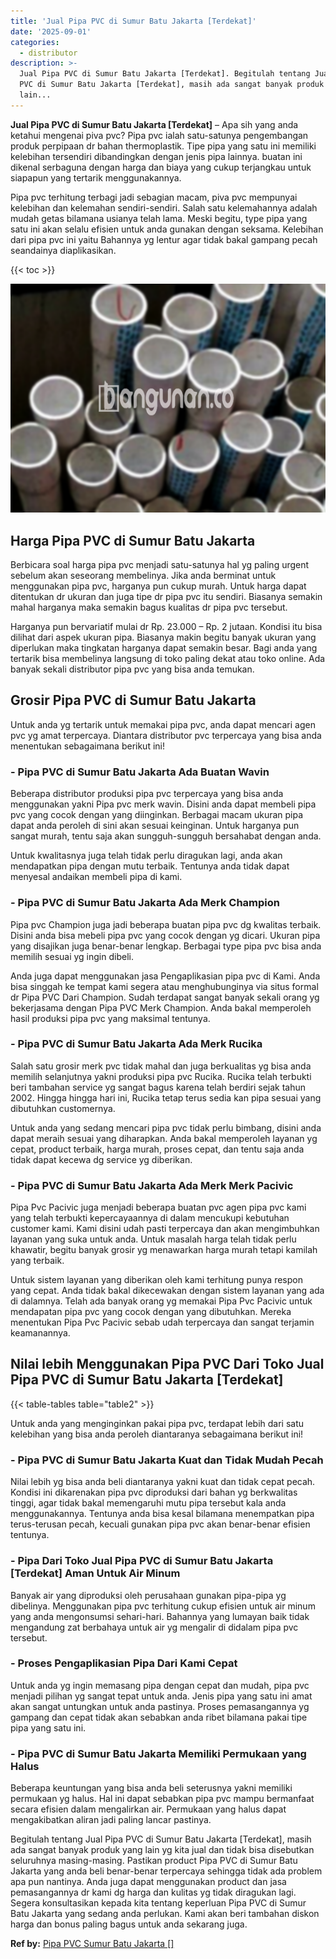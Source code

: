 ```yaml
---
title: 'Jual Pipa PVC di Sumur Batu Jakarta [Terdekat]'
date: '2025-09-01'
categories:
  - distributor
description: >-
  Jual Pipa PVC di Sumur Batu Jakarta [Terdekat]. Begitulah tentang Jual Pipa
  PVC di Sumur Batu Jakarta [Terdekat], masih ada sangat banyak produk yang
  lain...
---
```


**Jual Pipa PVC di Sumur Batu Jakarta \[Terdekat\]** – Apa sih yang anda ketahui mengenai piva pvc? Pipa pvc ialah satu-satunya pengembangan produk perpipaan dr bahan thermoplastik. Tipe pipa yang satu ini memiliki kelebihan tersendiri dibandingkan dengan jenis pipa lainnya. buatan ini dikenal serbaguna dengan harga dan biaya yang cukup terjangkau untuk siapapun yang tertarik menggunakannya.

Pipa pvc terhitung terbagi jadi sebagian macam, piva pvc mempunyai kelebihan dan kelemahan sendiri-sendiri. Salah satu kelemahannya adalah mudah getas bilamana usianya telah lama. Meski begitu, type pipa yang satu ini akan selalu efisien untuk anda gunakan dengan seksama. Kelebihan dari pipa pvc ini yaitu Bahannya yg lentur agar tidak bakal gampang pecah seandainya diaplikasikan.

{{< toc >}}

![Jual Pipa PVC di Sumur Batu Jakarta [Terdekat]](/images/jaul-pipa-pvc-36.png)

## Harga Pipa PVC di Sumur Batu Jakarta

Berbicara soal harga pipa pvc menjadi satu-satunya hal yg paling urgent sebelum akan seseorang membelinya. Jika anda berminat untuk menggunakan pipa pvc, harganya pun cukup murah. Untuk harga dapat ditentukan dr ukuran dan juga tipe dr pipa pvc itu sendiri. Biasanya semakin mahal harganya maka semakin bagus kualitas dr pipa pvc tersebut.

Harganya pun bervariatif mulai dr Rp. 23.000 – Rp. 2 jutaan. Kondisi itu bisa dilihat dari aspek ukuran pipa. Biasanya makin begitu banyak ukuran yang diperlukan maka tingkatan harganya dapat semakin besar. Bagi anda yang tertarik bisa membelinya langsung di toko paling dekat atau toko online. Ada banyak sekali distributor pipa pvc yang bisa anda temukan.

## Grosir Pipa PVC di Sumur Batu Jakarta

Untuk anda yg tertarik untuk memakai pipa pvc, anda dapat mencari agen pvc yg amat terpercaya. Diantara distributor pvc terpercaya yang bisa anda menentukan sebagaimana berikut ini!

### \- Pipa PVC di Sumur Batu Jakarta Ada Buatan Wavin

Beberapa distributor produksi pipa pvc terpercaya yang bisa anda menggunakan yakni Pipa pvc merk wavin. Disini anda dapat membeli pipa pvc yang cocok dengan yang diinginkan. Berbagai macam ukuran pipa dapat anda peroleh di sini akan sesuai keinginan. Untuk harganya pun sangat murah, tentu saja akan sungguh-sungguh bersahabat dengan anda.

Untuk kwalitasnya juga telah tidak perlu diragukan lagi, anda akan mendapatkan pipa dengan mutu terbaik. Tentunya anda tidak dapat menyesal andaikan membeli pipa di kami.

### \- Pipa PVC di Sumur Batu Jakarta Ada Merk Champion

Pipa pvc Champion juga jadi beberapa buatan pipa pvc dg kwalitas terbaik. Disini anda bisa mebeli pipa pvc yang cocok dengan yg dicari. Ukuran pipa yang disajikan juga benar-benar lengkap. Berbagai type pipa pvc bisa anda memilih sesuai yg ingin dibeli.

Anda juga dapat menggunakan jasa Pengaplikasian pipa pvc di Kami. Anda bisa singgah ke tempat kami segera atau menghubunginya via situs formal dr Pipa PVC Dari Champion. Sudah terdapat sangat banyak sekali orang yg bekerjasama dengan Pipa PVC Merk Champion. Anda bakal memperoleh hasil produksi pipa pvc yang maksimal tentunya.

### \- Pipa PVC di Sumur Batu Jakarta Ada Merk Rucika

Salah satu grosir merk pvc tidak mahal dan juga berkualitas yg bisa anda memilih selanjutnya yakni produksi pipa pvc Rucika. Rucika telah terbukti beri tambahan service yg sangat bagus karena telah berdiri sejak tahun 2002. Hingga hingga hari ini, Rucika tetap terus sedia kan pipa sesuai yang dibutuhkan customernya.

Untuk anda yang sedang mencari pipa pvc tidak perlu bimbang, disini anda dapat meraih sesuai yang diharapkan. Anda bakal memperoleh layanan yg cepat, product terbaik, harga murah, proses cepat, dan tentu saja anda tidak dapat kecewa dg service yg diberikan.

### \- Pipa PVC di Sumur Batu Jakarta Ada Merk Merk Pacivic

Pipa Pvc Pacivic juga menjadi beberapa buatan pvc agen pipa pvc kami yang telah terbukti kepercayaannya di dalam mencukupi kebutuhan customer kami. Kami disini udah pasti terpercaya dan akan mengimbuhkan layanan yang suka untuk anda. Untuk masalah harga telah tidak perlu khawatir, begitu banyak grosir yg menawarkan harga murah tetapi kamilah yang terbaik.

Untuk sistem layanan yang diberikan oleh kami terhitung punya respon yang cepat. Anda tidak bakal dikecewakan dengan sistem layanan yang ada di dalamnya. Telah ada banyak orang yg memakai Pipa Pvc Pacivic untuk mendapatan pipa pvc yang cocok dengan yang dibutuhkan. Mereka menentukan Pipa Pvc Pacivic sebab udah terpercaya dan sangat terjamin keamanannya.

## Nilai lebih Menggunakan Pipa PVC Dari Toko Jual Pipa PVC di Sumur Batu Jakarta \[Terdekat\]

{{< table-tables table="table2" >}}

Untuk anda yang menginginkan pakai pipa pvc, terdapat lebih dari satu kelebihan yang bisa anda peroleh diantaranya sebagaimana berikut ini!

### \- Pipa PVC di Sumur Batu Jakarta Kuat dan Tidak Mudah Pecah

Nilai lebih yg bisa anda beli diantaranya yakni kuat dan tidak cepat pecah. Kondisi ini dikarenakan pipa pvc diproduksi dari bahan yg berkwalitas tinggi, agar tidak bakal memengaruhi mutu pipa tersebut kala anda menggunakannya. Tentunya anda bisa kesal bilamana menempatkan pipa terus-terusan pecah, kecuali gunakan pipa pvc akan benar-benar efisien tentunya.

### \- Pipa Dari Toko Jual Pipa PVC di Sumur Batu Jakarta \[Terdekat\] Aman Untuk Air Minum

Banyak air yang diproduksi oleh perusahaan gunakan pipa-pipa yg dibelinya. Menggunakan pipa pvc terhitung cukup efisien untuk air minum yang anda mengonsumsi sehari-hari. Bahannya yang lumayan baik tidak mengandung zat berbahaya untuk air yg mengalir di didalam pipa pvc tersebut.

### \- Proses Pengaplikasian Pipa Dari Kami Cepat

Untuk anda yg ingin memasang pipa dengan cepat dan mudah, pipa pvc menjadi pilihan yg sangat tepat untuk anda. Jenis pipa yang satu ini amat akan sangat untungkan untuk anda pastinya. Proses pemasangannya yg gampang dan cepat tidak akan sebabkan anda ribet bilamana pakai tipe pipa yang satu ini.

### \- Pipa PVC di Sumur Batu Jakarta Memiliki Permukaan yang Halus

Beberapa keuntungan yang bisa anda beli seterusnya yakni memiliki permukaan yg halus. Hal ini dapat sebabkan pipa pvc mampu bermanfaat secara efisien dalam mengalirkan air. Permukaan yang halus dapat mengakibatkan aliran jadi paling lancar pastinya.

Begitulah tentang Jual Pipa PVC di Sumur Batu Jakarta \[Terdekat\], masih ada sangat banyak produk yang lain yg kita jual dan tidak bisa disebutkan seluruhnya masing-masing. Pastikan product Pipa PVC di Sumur Batu Jakarta yang anda beli benar-benar terpercaya sehingga tidak ada problem apa pun nantinya. Anda juga dapat menggunakan product dan jasa pemasangannya dr kami dg harga dan kulitas yg tidak diragukan lagi. Segera konsultasikan kepada kita tentang keperluan Pipa PVC di Sumur Batu Jakarta yang sedang anda perlukan. Kami akan beri tambahan diskon harga dan bonus paling bagus untuk anda sekarang juga.

**Ref by:** [Pipa PVC Sumur Batu Jakarta []](https://id.wikipedia.org/wiki/Pipa)
